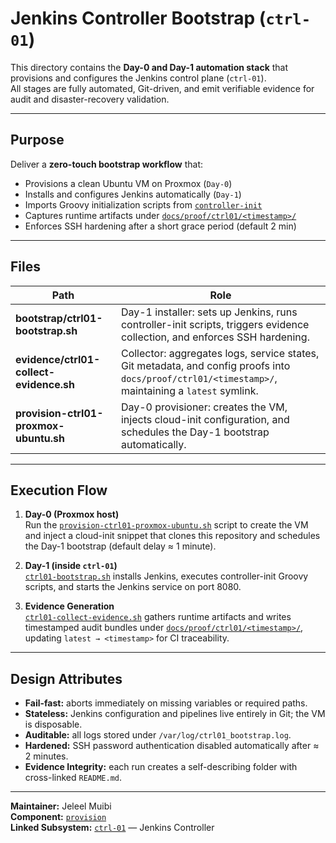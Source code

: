 # Jenkins Controller Bootstrap (`ctrl-01`)

This directory contains the **Day-0 and Day-1 automation stack** that provisions
and configures the Jenkins control plane (`ctrl-01`).  
All stages are fully automated, Git-driven, and emit verifiable evidence for
audit and disaster-recovery validation.

---

## Purpose

Deliver a **zero-touch bootstrap workflow** that:

- Provisions a clean Ubuntu VM on Proxmox (`Day-0`)  
- Installs and configures Jenkins automatically (`Day-1`)  
- Imports Groovy initialization scripts from [`controller-init`](../../tools/jenkins/controller-init/)  
- Captures runtime artifacts under [`docs/proof/ctrl01/<timestamp>/`](../../../docs/proof/ctrl01/)
- Enforces SSH hardening after a short grace period (default 2 min)

---

## Files

| Path | Role |
|------|------|
| **bootstrap/ctrl01-bootstrap.sh** | Day-1 installer: sets up Jenkins, runs controller-init scripts, triggers evidence collection, and enforces SSH hardening. |
| **evidence/ctrl01-collect-evidence.sh** | Collector: aggregates logs, service states, Git metadata, and config proofs into `docs/proof/ctrl01/<timestamp>/`, maintaining a `latest` symlink. |
| **provision-ctrl01-proxmox-ubuntu.sh** | Day-0 provisioner: creates the VM, injects cloud-init configuration, and schedules the Day-1 bootstrap automatically. |

---

## Execution Flow

1. **Day-0 (Proxmox host)**  
   Run the [`provision-ctrl01-proxmox-ubuntu.sh`](./provision-ctrl01-proxmox-ubuntu.sh) script to create the VM and inject a cloud-init snippet that clones this repository and schedules the Day-1 bootstrap (default delay ≈ 1 minute).

2. **Day-1 (inside `ctrl-01`)**  
   [`ctrl01-bootstrap.sh`](./bootstrap/ctrl01-bootstrap.sh) installs Jenkins, executes controller-init Groovy scripts, and starts the Jenkins service on port 8080.

3. **Evidence Generation**  
   [`ctrl01-collect-evidence.sh`](./evidence/ctrl01-collect-evidence.sh) gathers runtime artifacts and writes timestamped audit bundles under [`docs/proof/ctrl01/<timestamp>/`](../../../docs/proof/ctrl01/), updating `latest → <timestamp>` for CI traceability.

---

## Design Attributes

- **Fail-fast:** aborts immediately on missing variables or required paths.  
- **Stateless:** Jenkins configuration and pipelines live entirely in Git; the VM is disposable.  
- **Auditable:** all logs stored under `/var/log/ctrl01_bootstrap.log`.  
- **Hardened:** SSH password authentication disabled automatically after ≈ 2 minutes.  
- **Evidence Integrity:** each run creates a self-describing folder with cross-linked `README.md`.

---

**Maintainer:** Jeleel Muibi  
**Component:** [`provision`](../../tools/provision/)  
**Linked Subsystem:** [`ctrl-01`](../../../docs/proof/ctrl01/) — Jenkins Controller
